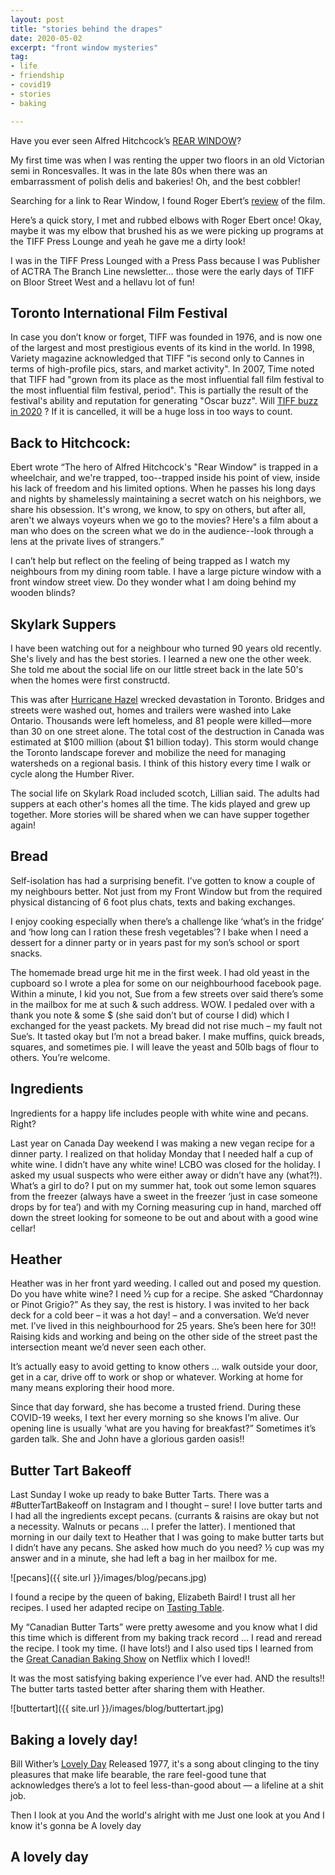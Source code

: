 ```yaml
---
layout: post
title: "stories behind the drapes"
date: 2020-05-02
excerpt: "front window mysteries"
tag:
- life
- friendship
- covid19
- stories
- baking

---
```

Have you ever seen Alfred Hitchcock’s [REAR WINDOW](https://www.imdb.com/title/tt0047396/)?

My first time was when I was renting the upper two floors in an old Victorian semi in Roncesvalles. It was in the late 80s when there was an embarrassment of polish delis and bakeries! Oh, and the best cobbler! 

Searching for a link to Rear Window, I found Roger Ebert’s [review](https://www.rogerebert.com/reviews/great-movie-rear-window-1954) of the film. 

Here’s a quick story, I met and rubbed elbows with Roger Ebert once! Okay, maybe it was my elbow that brushed his as we were picking up programs at the TIFF Press Lounge and yeah he gave me a dirty look! 

I was in the TIFF Press Lounged with a Press Pass because I was Publisher of ACTRA The Branch Line newsletter… those were the early days of TIFF on Bloor Street West and a hellavu lot of fun!

## Toronto International Film Festival

In case you don’t know or forget, TIFF was founded in 1976, and is now one of the largest and most prestigious events of its kind in the world.  In 1998, Variety magazine acknowledged that TIFF "is second only to Cannes in terms of high-profile pics, stars, and market activity". In 2007, Time noted that TIFF had "grown from its place as the most influential fall film festival to the most influential film festival, period". This is partially the result of the festival's ability and reputation for generating "Oscar buzz". Will [TIFF buzz in 2020](https://www.tiff.net/about-tiff-20) ? If it is cancelled, it will be a huge loss in too ways to count.

## Back to Hitchcock:

Ebert wrote “The hero of Alfred Hitchcock's "Rear Window" is trapped in a wheelchair, and we're trapped, too--trapped inside his point of view, inside his lack of freedom and his limited options. When he passes his long days and nights by shamelessly maintaining a secret watch on his neighbors, we share his obsession. It's wrong, we know, to spy on others, but after all, aren't we always voyeurs when we go to the movies? Here's a film about a man who does on the screen what we do in the audience--look through a lens at the private lives of strangers.”

I can’t help but reflect on the feeling of being trapped as I watch my neighbours from my dining room table. I have a large picture window with a front window street view. Do they wonder what I am doing behind my wooden blinds? 

## Skylark Suppers

I have been watching out for a neighbour who turned 90 years old recently. She's lively and has the best stories. I learned a new one the other week. She told me about the social life on our little street back in the late 50's when the homes were first constructd.

This was after [Hurricane Hazel](http://www.hurricanehazel.ca/?gclid=Cj0KCQjwtLT1BRD9ARIsAMH3BtUNj1W_9sIiKY2VMDfAtdSnAUKiTP8B5FmXZeesVyb6M29693wA3psaAl2TEALw_wcB) wrecked devastation in Toronto. Bridges and streets were washed out, homes and trailers were washed into Lake Ontario. Thousands were left homeless, and 81 people were killed—more than 30 on one street alone. The total cost of the destruction in Canada was estimated at $100 million (about $1 billion today). This storm would change the Toronto landscape forever and mobilize the need for managing watersheds on a regional basis. I think of this history every time I walk or cycle along the Humber River.

The social life on Skylark Road included scotch, Lillian said. The adults had suppers at each other's homes all the time. The kids played and grew up together. More stories will be shared when we can have supper together again!

## Bread

Self-isolation has had a surprising benefit. I’ve gotten to know a couple of my neighbours better. Not just from my Front Window but from the required physical distancing of 6 foot plus chats, texts and baking exchanges.

I enjoy cooking especially when there’s a challenge like ‘what’s in the fridge’ and ‘how long can I ration these fresh vegetables’? I bake when I need a dessert for a dinner party or in years past for my son’s school or sport snacks.

The homemade bread urge hit me in the first week. I had old yeast in the cupboard so I wrote a plea for some on our neighbourhood facebook page. Within a minute, I kid you not, Sue from a few streets over said there’s some in the mailbox for me at such & such address. WOW. I pedaled over with a thank you note & some $ (she said don’t but of course I did) which I exchanged for the yeast packets. My bread did not rise much – my fault not Sue’s. It tasted okay but I’m not a bread baker. I make muffins, quick breads, squares, and sometimes pie. I will leave the yeast and 50lb bags of flour to others. You’re welcome.

## Ingredients

Ingredients for a happy life includes people with white wine and pecans. Right? 

Last year on Canada Day weekend I was making a new vegan recipe for a dinner party. I realized on that holiday Monday that I needed half a cup of white wine. I didn’t have any white wine! LCBO was closed for the holiday. I asked my usual suspects who were either away or didn’t have any (what?!). What’s a girl to do? I put on my summer hat, took out some lemon squares from the freezer (always have a sweet in the freezer ‘just in case someone drops by for tea’) and with my Corning measuring cup in hand, marched off down the street looking for someone to be out and about with a good wine cellar!

## Heather

Heather was in her front yard weeding. I called out and posed my question. Do you have white wine? I need ½ cup for a recipe. She asked “Chardonnay or Pinot Grigio?” As they say, the rest is history. I was invited to her back deck for a cold beer – it was a hot day! – and a conversation. We’d never met. I’ve lived in this neighbourhood for 25 years. She’s been here for 30!! Raising kids and working and being on the other side of the street past the intersection meant we’d never seen each other. 

It’s actually easy to avoid getting to know others … walk outside your door, get in a car, drive off to work or shop or whatever. Working at home for many means exploring their hood more. 

Since that day forward, she has become a trusted friend. During these COVID-19 weeks, I text her every morning so she knows I’m alive. Our opening line is usually ‘what are you having for breakfast?” Sometimes it’s garden talk. She and John have a glorious garden oasis!!

## Butter Tart Bakeoff

Last Sunday I woke up ready to bake Butter Tarts. There was a #ButterTartBakeoff on Instagram and I thought – sure! I love butter tarts and I had all the ingredients except pecans. (currants & raisins are okay but not a necessity. Walnuts or pecans … I prefer the latter). I mentioned that morning in our daily text to Heather that I was going to make butter tarts but I didn’t have any pecans. She asked how much do you need? ½ cup was my answer and in a minute, she had left a bag in her mailbox for me. 

![pecans]({{ site.url }}/images/blog/pecans.jpg)

I found a recipe by the queen of baking, Elizabeth Baird! I trust all her recipes. I used her adapted recipe on [Tasting Table](https://www.tastingtable.com/cook/recipes/canadian-butter-tart-recipe). 

My “Canadian Butter Tarts” were pretty awesome and you know what I did this time which is different from my baking track record … I read and reread the recipe. I took my time. (I have lots!) and I also used tips I learned from the [Great Canadian Baking Show](https://www.narcity.com/entertainment/ca/the-great-canadian-baking-show-on-netflix-is-sure-to-work-up-your-appetite) on Netflix which I loved!! 

It was the most satisfying baking experience I’ve ever had. AND the results!! The butter tarts tasted better after sharing them with Heather.

![buttertart]({{ site.url }}/images/blog/buttertart.jpg)

## Baking a lovely day!

<i class="fa fa-microphone" aria-hidden="true"></i>  Bill Wither’s [Lovely Day](https://youtu.be/bEeaS6fuUoA )
Released 1977, it's a song about clinging to the tiny pleasures that make life bearable, the rare feel-good tune that acknowledges there’s a lot to feel less-than-good about — a lifeline at a shit job. 

Then I look at you And the world's alright with me Just one look at you And I know it's gonna be A lovely day 

## A lovely day